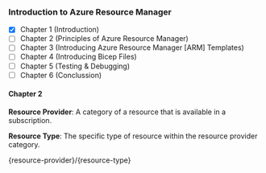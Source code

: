 ### Introduction to Azure Resource Manager
- [X] Chapter 1 (Introduction)
- [ ] Chapter 2 (Principles of Azure Resource Manager)
- [ ] Chapter 3 (Introducing Azure Resource Manager [ARM] Templates)
- [ ] Chapter 4 (Introducing Bicep Files)
- [ ] Chapter 5 (Testing & Debugging)
- [ ] Chapter 6 (Conclussion)

#### Chapter 2
**Resource Provider**: A category of a resource that is available in a subscription.

**Resource Type**: The specific type of resource within the resource provider category.

{resource-provider}/{resource-type}

